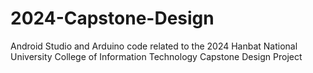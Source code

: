# 2024-Capstone-Design
 Android Studio and Arduino code related to the 2024 Hanbat National University College of Information Technology Capstone Design Project
